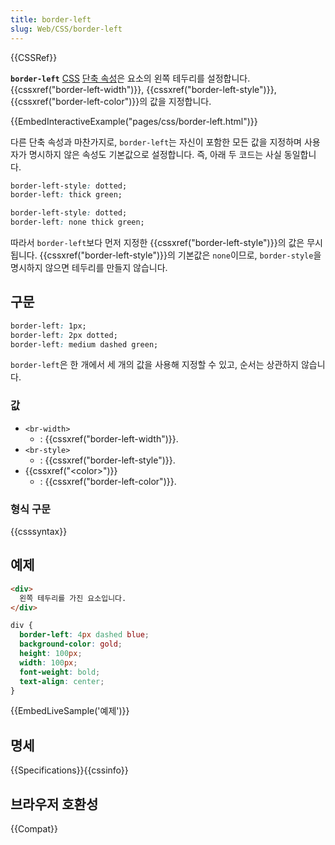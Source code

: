 ```yaml
---
title: border-left
slug: Web/CSS/border-left
---
```


{{CSSRef}}

**`border-left`** [CSS](/ko/docs/Web/CSS) [단축 속성](/ko/docs/Web/CSS/Shorthand_properties)은 요소의 왼쪽 테두리를 설정합니다. {{cssxref("border-left-width")}}, {{cssxref("border-left-style")}}, {{cssxref("border-left-color")}}의 값을 지정합니다.

{{EmbedInteractiveExample("pages/css/border-left.html")}}

다른 단축 속성과 마찬가지로, `border-left`는 자신이 포함한 모든 값을 지정하며 사용자가 명시하지 않은 속성도 기본값으로 설정합니다. 즉, 아래 두 코드는 사실 동일합니다.

```css
border-left-style: dotted;
border-left: thick green;
```

```css
border-left-style: dotted;
border-left: none thick green;
```

따라서 `border-left`보다 먼저 지정한 {{cssxref("border-left-style")}}의 값은 무시됩니다. {{cssxref("border-left-style")}}의 기본값은 `none`이므로, `border-style`을 명시하지 않으면 테두리를 만들지 않습니다.

## 구문

```css
border-left: 1px;
border-left: 2px dotted;
border-left: medium dashed green;
```

`border-left`은 한 개에서 세 개의 값을 사용해 지정할 수 있고, 순서는 상관하지 않습니다.

### 값

- `<br-width>`
  - : {{cssxref("border-left-width")}}.
- `<br-style>`
  - : {{cssxref("border-left-style")}}.
- {{cssxref("&lt;color&gt;")}}
  - : {{cssxref("border-left-color")}}.

### 형식 구문

{{csssyntax}}

## 예제

```html
<div>
  왼쪽 테두리를 가진 요소입니다.
</div>
```

```css
div {
  border-left: 4px dashed blue;
  background-color: gold;
  height: 100px;
  width: 100px;
  font-weight: bold;
  text-align: center;
}
```

{{EmbedLiveSample('예제')}}

## 명세

{{Specifications}}{{cssinfo}}

## 브라우저 호환성

{{Compat}}
